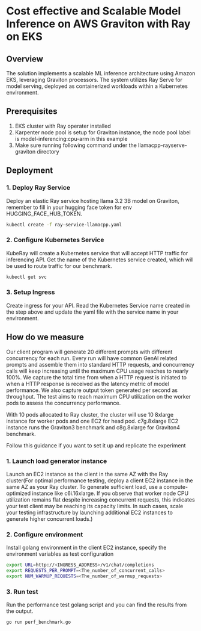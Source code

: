 # Cost effective and Scalable Model Inference on AWS Graviton with Ray on EKS

## Overview
The solution implements a scalable ML inference architecture using Amazon EKS, leveraging Graviton processors. The system utilizes Ray Serve for model serving, deployed as containerized workloads within a Kubernetes environment. 


## Prerequisites
 
1. EKS cluster with Ray operater installed
2. Karpenter node pool is setup for Graviton instance, the node pool label is model-inferencing:cpu-arm in this example
3. Make sure running following command under the llamacpp-rayserve-graviton directory

## Deployment

### 1. Deploy Ray Service
Deploy an elastic Ray service hosting llama 3.2 3B model on Graviton, remember to fill in your hugging face token for env HUGGING_FACE_HUB_TOKEN.

```bash
kubectl create -f ray-service-llamacpp.yaml 
```

### 2. Configure Kubernetes Service
KubeRay will create a Kubernetes service that will accept HTTP traffic for inferencing API. Get the name of the Kubernetes service created, which will be used to route traffic for our benchmark.

```bash
kubectl get svc 
```

### 3. Setup Ingress
Create ingress for your API.  Read the Kubernetes Service name created in the step above and update the yaml file with the service name in your environment.

## How do we measure

Our client program will generate 20 different prompts with different concurrency for each run. Every run will have common GenAI related prompts and assemble them into standard HTTP requests, and concurrency calls will keep increasing until the maximum CPU usage reaches to nearly 100%. We capture the total time from when a HTTP request is initiated to when a HTTP response is received as the latency metric of model performance. We also capture output token generated per second as throughput. The test aims to reach maximum CPU utilization on the worker pods to assess the concurrency performance.

With 10 pods allocated to Ray cluster, the cluster will use 10 8xlarge instance for worker pods and one EC2 for head pod. c7g.8xlarge EC2 instance runs the Graviton3 benchmark and c8g.8xlarge for Graviton4 benchmark.

Follow this guidance if you want to set it up and replicate the experiment

### 1. Launch load generator instance
Launch an EC2 instance as the client in the same AZ with the Ray cluster(For optimal performance testing, deploy a client EC2 instance in the same AZ as your Ray cluster. To generate sufficient load, use a compute-optimized instance like c6i.16xlarge. If you observe that worker node CPU utilization remains flat despite increasing concurrent requests, this indicates your test client may be reaching its capacity limits. In such cases, scale your testing infrastructure by launching additional EC2 instances to generate higher concurrent loads.)

### 2. Configure environment
Install golang environment in the client EC2 instance, specify the environment variables as test configuration

```bash
export URL=http://<INGRESS_ADDRESS>/v1/chat/completions
export REQUESTS_PER_PROMPT=<The_number_of_concurrent_calls>
export NUM_WARMUP_REQUESTS=<The_number_of_warmup_requests>
```

### 3. Run test
Run the performance test golang script and you can find the results from the output. 

```bash
go run perf_benchmark.go
```

